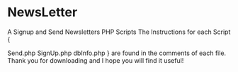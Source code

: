 # NewsLetter
A Signup and Send Newsletters PHP Scripts
The Instructions for each Script {

Send.php
SignUp.php
dbInfo.php
}
are found in the comments of each file.
Thank you for downloading and I hope you will find it useful!

